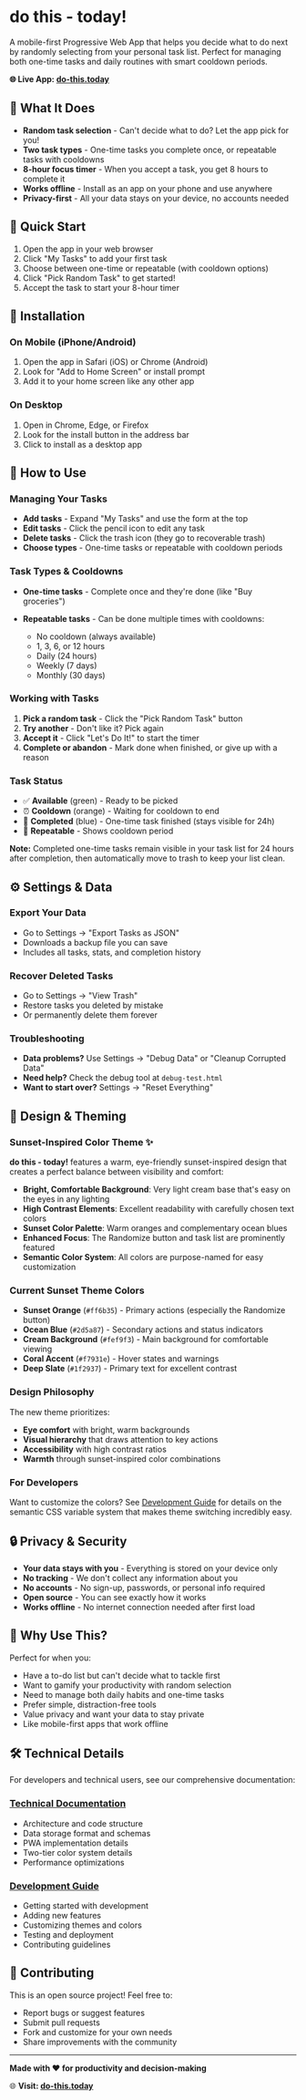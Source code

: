 # do this - today!

A mobile-first Progressive Web App that helps you decide what to do next by randomly selecting from your personal task list. Perfect for managing both one-time tasks and daily routines with smart cooldown periods.

**🌐 Live App: [do-this.today](https://do-this.today)**



## 🌟 What It Does

- **Random task selection** - Can't decide what to do? Let the app pick for you!
- **Two task types** - One-time tasks you complete once, or repeatable tasks with cooldowns
- **8-hour focus timer** - When you accept a task, you get 8 hours to complete it
- **Works offline** - Install as an app on your phone and use anywhere
- **Privacy-first** - All your data stays on your device, no accounts needed

## 🚀 Quick Start

1. Open the app in your web browser
2. Click "My Tasks" to add your first task
3. Choose between one-time or repeatable (with cooldown options)
4. Click "Pick Random Task" to get started!
5. Accept the task to start your 8-hour timer

## 📱 Installation

### On Mobile (iPhone/Android)
1. Open the app in Safari (iOS) or Chrome (Android)
2. Look for "Add to Home Screen" or install prompt
3. Add it to your home screen like any other app



### On Desktop
1. Open in Chrome, Edge, or Firefox
2. Look for the install button in the address bar
3. Click to install as a desktop app

## 🎯 How to Use

### Managing Your Tasks
- **Add tasks** - Expand "My Tasks" and use the form at the top
- **Edit tasks** - Click the pencil icon to edit any task
- **Delete tasks** - Click the trash icon (they go to recoverable trash)
- **Choose types** - One-time tasks or repeatable with cooldown periods

### Task Types & Cooldowns
- **One-time tasks** - Complete once and they're done (like "Buy groceries")
- **Repeatable tasks** - Can be done multiple times with cooldowns:

  - No cooldown (always available)
  - 1, 3, 6, or 12 hours
  - Daily (24 hours)
  - Weekly (7 days)
  - Monthly (30 days)

### Working with Tasks
1. **Pick a random task** - Click the "Pick Random Task" button
2. **Try another** - Don't like it? Pick again
3. **Accept it** - Click "Let's Do It!" to start the timer
4. **Complete or abandon** - Mark done when finished, or give up with a reason



### Task Status
- ✅ **Available** (green) - Ready to be picked
- ⏰ **Cooldown** (orange) - Waiting for cooldown to end
- 🏁 **Completed** (blue) - One-time task finished (stays visible for 24h)
- 🔄 **Repeatable** - Shows cooldown period

**Note:** Completed one-time tasks remain visible in your task list for 24 hours after completion, then automatically move to trash to keep your list clean.



## ⚙️ Settings & Data

### Export Your Data
- Go to Settings → "Export Tasks as JSON"
- Downloads a backup file you can save
- Includes all tasks, stats, and completion history

### Recover Deleted Tasks
- Go to Settings → "View Trash"
- Restore tasks you deleted by mistake
- Or permanently delete them forever

### Troubleshooting
- **Data problems?** Use Settings → "Debug Data" or "Cleanup Corrupted Data"
- **Need help?** Check the debug tool at `debug-test.html`
- **Want to start over?** Settings → "Reset Everything"

## 🎨 Design & Theming

### Sunset-Inspired Color Theme ✨
**do this - today!** features a warm, eye-friendly sunset-inspired design that creates a perfect balance between visibility and comfort:

- **Bright, Comfortable Background**: Very light cream base that's easy on the eyes in any lighting
- **High Contrast Elements**: Excellent readability with carefully chosen text colors
- **Sunset Color Palette**: Warm oranges and complementary ocean blues
- **Enhanced Focus**: The Randomize button and task list are prominently featured
- **Semantic Color System**: All colors are purpose-named for easy customization

### Current Sunset Theme Colors
- **Sunset Orange** (`#ff6b35`) - Primary actions (especially the Randomize button)
- **Ocean Blue** (`#2d5a87`) - Secondary actions and status indicators
- **Cream Background** (`#fef9f3`) - Main background for comfortable viewing
- **Coral Accent** (`#f7931e`) - Hover states and warnings
- **Deep Slate** (`#1f2937`) - Primary text for excellent contrast

### Design Philosophy
The new theme prioritizes:
- **Eye comfort** with bright, warm backgrounds
- **Visual hierarchy** that draws attention to key actions
- **Accessibility** with high contrast ratios
- **Warmth** through sunset-inspired color combinations

### For Developers
Want to customize the colors? See [Development Guide](docs/development.md) for details on the semantic CSS variable system that makes theme switching incredibly easy.

## 🔒 Privacy & Security

- **Your data stays with you** - Everything is stored on your device only
- **No tracking** - We don't collect any information about you
- **No accounts** - No sign-up, passwords, or personal info required
- **Open source** - You can see exactly how it works
- **Works offline** - No internet connection needed after first load

## 🌟 Why Use This?

Perfect for when you:
- Have a to-do list but can't decide what to tackle first
- Want to gamify your productivity with random selection
- Need to manage both daily habits and one-time tasks
- Prefer simple, distraction-free tools
- Value privacy and want your data to stay private
- Like mobile-first apps that work offline

## 🛠️ Technical Details

For developers and technical users, see our comprehensive documentation:

### [Technical Documentation](docs/technical-details.md)
- Architecture and code structure
- Data storage format and schemas
- PWA implementation details
- Two-tier color system details
- Performance optimizations

### [Development Guide](docs/development.md)
- Getting started with development
- Adding new features
- Customizing themes and colors
- Testing and deployment
- Contributing guidelines

## 🤝 Contributing

This is an open source project! Feel free to:
- Report bugs or suggest features
- Submit pull requests
- Fork and customize for your own needs
- Share improvements with the community

---

**Made with ❤️ for productivity and decision-making**

🌐 **Visit: [do-this.today](https://do-this.today)**